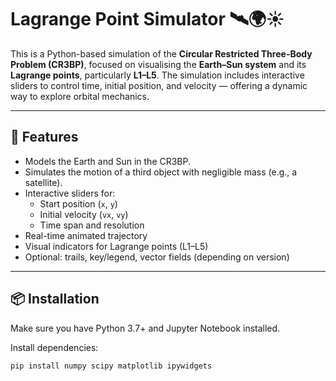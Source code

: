 # Lagrange Point Simulator 🛰️🌍☀️

This is a Python-based simulation of the **Circular Restricted Three-Body Problem (CR3BP)**, focused on visualising the **Earth–Sun system** and its **Lagrange points**, particularly **L1–L5**. The simulation includes interactive sliders to control time, initial position, and velocity — offering a dynamic way to explore orbital mechanics.

---

## 🚀 Features

- Models the Earth and Sun in the CR3BP.
- Simulates the motion of a third object with negligible mass (e.g., a satellite).
- Interactive sliders for:
  - Start position (`x`, `y`)
  - Initial velocity (`vx`, `vy`)
  - Time span and resolution
- Real-time animated trajectory
- Visual indicators for Lagrange points (L1–L5)
- Optional: trails, key/legend, vector fields (depending on version)

---

## 📦 Installation

Make sure you have Python 3.7+ and Jupyter Notebook installed.

Install dependencies:

```bash
pip install numpy scipy matplotlib ipywidgets

